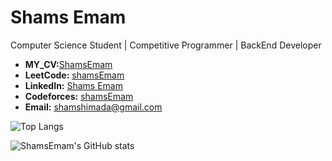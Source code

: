 # Shams Emam

 Computer Science Student |  Competitive Programmer | BackEnd Developer

- **MY_CV:**[ShamsEmam](https://drive.google.com/file/d/1v8ph9PkckC0RW6dpsDFJspADIKT8QgPH/view?usp=sharing)
- **LeetCode:** [shamsEmam](https://leetcode.com/u/ShamsEmam/)
- **LinkedIn:** [Shams Emam](https://www.linkedin.com/in/shams-emam-755194256/)
- **Codeforces:** [shamsEmam](https://codeforces.com/profile/shamsEmam)
- **Email:** [shamshimada@gmail.com](mailto:shamshimada@gmail.com)

![Top Langs](https://github-readme-stats.vercel.app/api/top-langs/?username=ShamsEmam&layout=compact&exclude_repo=Algorithem&langs_count=6)

![ShamsEmam's GitHub stats](https://github-readme-stats.vercel.app/api?username=ShamsEmam&show_icons=true&theme=radical)
